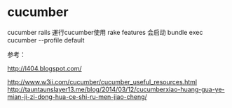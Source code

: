 # cucumber
cucumber rails
運行cucumber使用 rake features
会启动 bundle exec cucumber --profile default

参考：

http://l404.blogspot.com/


http://www.w3ii.com/cucumber/cucumber_useful_resources.html
http://tauntaunslayer13.me/blog/2014/03/12/cucumberxiao-huang-gua-ye-mian-ji-zi-dong-hua-ce-shi-ru-men-jiao-cheng/
